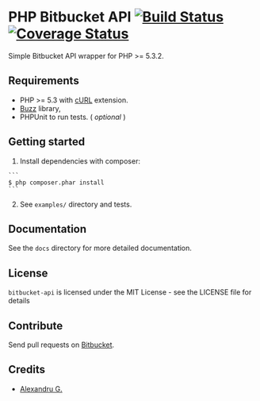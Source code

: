 # PHP Bitbucket API [![Build Status](https://travis-ci.org/gentlero/bitbucket-api.png?branch=develop)](https://travis-ci.org/gentlero/bitbucket-api) [![Coverage Status](https://coveralls.io/repos/gentlero/bitbucket-api/badge.png?branch=develop)](https://coveralls.io/r/gentlero/bitbucket-api?branch=develop)

Simple Bitbucket API wrapper for PHP >= 5.3.2.

## Requirements

* PHP >= 5.3 with [cURL](http://php.net/manual/en/book.curl.php) extension.
* [Buzz](https://github.com/kriswallsmith/Buzz) library,
* PHPUnit to run tests. ( _optional_ )

## Getting started

  1. Install dependencies with composer:
  
    ```
    $ php composer.phar install
    ```  

  2. See `examples/` directory and tests.

## Documentation

See the `docs` directory for more detailed documentation.

## License

`bitbucket-api` is licensed under the MIT License - see the LICENSE file for details

## Contribute

Send pull requests on [Bitbucket](https://bitbucket.org/gentlero/bitbucket-api).

## Credits

- [Alexandru G.](https://bitbucket.org/vimishor)

